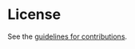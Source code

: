# License

See the
[guidelines for contributions](https://github.com/aaronpk/oauth-client-id-scheme/blob/main/CONTRIBUTING.md).
